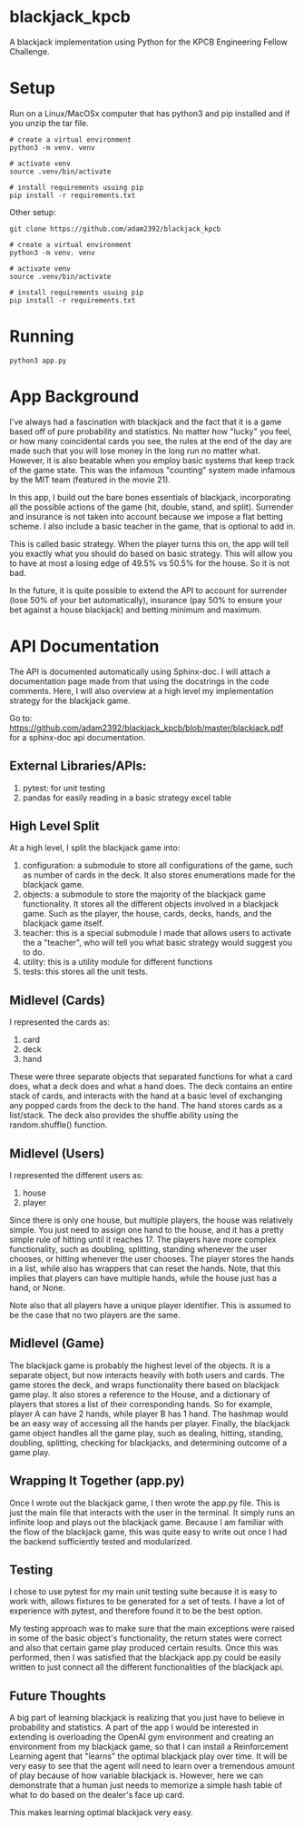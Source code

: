 # blackjack_kpcb
A blackjack implementation using Python for the KPCB Engineering Fellow Challenge.

# Setup
Run on a Linux/MacOSx computer that has python3 and pip installed and if you unzip the tar file.

    # create a virtual environment
    python3 -m venv. venv
    
    # activate venv
    source .venv/bin/activate
    
    # install requirements usuing pip
    pip install -r requirements.txt
        

Other setup:

    git clone https://github.com/adam2392/blackjack_kpcb

    # create a virtual environment
    python3 -m venv. venv
    
    # activate venv
    source .venv/bin/activate
    
    # install requirements usuing pip
    pip install -r requirements.txt

# Running

    python3 app.py

# App Background
I've always had a fascination with blackjack and the fact that it is a game based off of pure probability and statistics.
No matter how "lucky" you feel, or how many coincidental cards you see, the rules at the end of the day are made such that 
you will lose money in the long run no matter what. However, it is also beatable when you employ basic systems that keep
track of the game state. This was the infamous "counting" system made infamous by the MIT team (featured in the movie 21).

In this app, I build out the bare bones essentials of blackjack, incorporating all the possible
actions of the game (hit, double, stand, and split). Surrender and insurance is not taken into account because we 
impose a flat betting scheme. I also include a basic teacher in the game, that is optional to add in.

This is called basic strategy. When the player turns this on, the app will tell you exactly what you should
do based on basic strategy. This will allow you to have at most a losing edge of 49.5% vs 50.5% for the house. So
it is not bad. 

In the future, it is quite possible to extend the API to account for surrender (lose 50% of your bet automatically), insurance
(pay 50% to ensure your bet against a house blackjack) and betting minimum and maximum. 


# API Documentation
The API is documented automatically using Sphinx-doc. I will attach a documentation page made from that using the docstrings
in the code comments. Here, I will also overview at a high level my implementation strategy for the blackjack game.

Go to: https://github.com/adam2392/blackjack_kpcb/blob/master/blackjack.pdf
for a sphinx-doc api documentation.

## External Libraries/APIs:
1. pytest: for unit testing
2. pandas for easily reading in a basic strategy excel table

## High Level Split
At a high level, I split the blackjack game into:

1) configuration: a submodule to store all configurations of the game, such as number of cards in the deck. It also stores
enumerations made for the blackjack game. 
2) objects: a submodule to store the majority of the blackjack game functionality. It stores all the different objects involved in a blackjack game. Such as
the player, the house, cards, decks, hands, and the blackjack game itself.
3) teacher: this is a special submodule I made that allows users to activate the a "teacher", who will tell you what basic strategy would suggest you to do.
4) utility: this is a utility module for different functions
5) tests: this stores all the unit tests.

## Midlevel (Cards)
I represented the cards as:

1. card
2. deck
3. hand

These were three separate objects that separated functions for what a card does, what a deck does and what a hand does. The deck
contains an entire stack of cards, and interacts with the hand at a basic level of exchanging any popped cards from the deck to the hand.
The hand stores cards as a list/stack. The deck also provides the shuffle ability using the random.shuffle() function.

## Midlevel (Users)
I represented the different users as:

1. house
2. player

Since there is only one house, but multiple players, the house was relatively simple. You just need to assign one hand to the house, and it has
a pretty simple rule of hitting until it reaches 17. The players have more complex functionality, such as doubling, splitting, standing whenever the user chooses,
or hitting whenever the user chooses. The player stores the hands in a list, while also has wrappers that can reset the hands. Note, that this implies that players
can have multiple hands, while the house just has a hand, or None.

Note also that all players have a unique player identifier. This is assumed to be the case that no two players are the same.

## Midlevel (Game)
The blackjack game is probably the highest level of the objects. It is a separate object, but now interacts heavily with both users and cards. The game
stores the deck, and wraps functionality there based on blackjack game play. It also stores a reference to the House, and a dictionary of players that stores
a list of their corresponding hands. So for example, player A can have 2 hands, while player B has 1 hand. The hashmap would be an easy way of accessing all the
hands per player. Finally, the blackjack game object handles all the game play, such as dealing, hitting, standing, doubling, splitting, checking for blackjacks, and 
determining outcome of a game play.

## Wrapping It Together (app.py)
Once I wrote out the blackjack game, I then wrote the app.py file. This is just the main file that interacts with the user in the terminal. It simply
runs an infinite loop and plays out the blackjack game. Because I am familiar with the flow of the blackjack game, this was quite easy to write out 
once I had the backend sufficiently tested and modularized. 

## Testing
I chose to use pytest for my main unit testing suite because it is easy to work with, allows fixtures to be generated for a set of tests. 
I have a lot of experience with pytest, and therefore found it to be the best option.

My testing approach was to make sure that the main exceptions were raised in some of the basic object's functionality, the return states were correct
and also that certain game play produced certain results. Once this was performed, then I was satisfied that the blackjack app.py could be easily written
to just connect all the different functionalities of the blackjack api.

## Future Thoughts
A big part of learning blackjack is realizing that you just have to believe in probability and statistics. A part of the app I would be interested in extending
is overloading the OpenAI gym environment and creating an environment from my blackjack game, so that I can install a Reinforcement Learning agent that
"learns" the optimal blackjack play over time. It will be very easy to see that the agent will need to learn over a tremendous amount of play because of how
variable blackjack is. However, here we can demonstrate that a human just needs to memorize a simple hash table of what to do based on the dealer's face up card.

This makes learning optimal blackjack very easy.